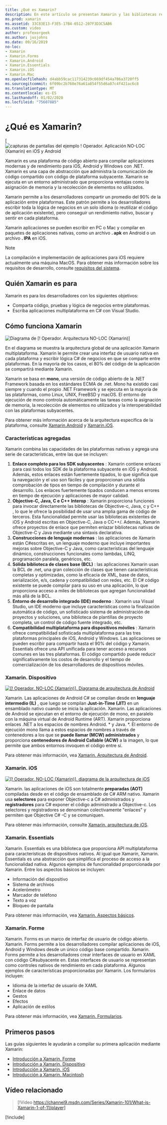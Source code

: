 ```yaml
---
title: ¿Qué es Xamarin?
description: En este artículo se presentan Xamarin y las bibliotecas relacionadas.
ms.prod: xamarin
ms.assetid: 33C83E13-F3E5-17B4-6512-207F3D3C5AB6
ms.custom: video
author: profexorgeek
ms.author: jusjohns
ms.date: 09/16/2019
no-loc:
- Xamarin
- Xamarin.Forms
- Xamarin.Android
- Xamarin.Essentials
- Xamarin.iOS
- Xamarin.Mac
ms.openlocfilehash: d4abb59cac117314239c669df454a786a3720ff5
ms.sourcegitcommit: 6f09bc2b760e76a61a854f55d6a87c4f421ac6c8
ms.translationtype: MT
ms.contentlocale: es-ES
ms.lasthandoff: 01/02/2020
ms.locfileid: "75607885"
---
```

# <a name="what-is-opno-locxamarin"></a>¿Qué es Xamarin?

[![capturas de pantallas del ejemplo [! Operador. Aplicación NO-LOC (Xamarin) en iOS y Android](what-is-xamarin-images/xamarin-app-cropped.png)](what-is-xamarin-images/xamarin-app.png#lightbox)

Xamarin es una plataforma de código abierto para compilar aplicaciones modernas y de rendimiento para iOS, Android y Windows con .NET. Xamarin es una capa de abstracción que administra la comunicación de código compartido con código de plataforma subyacente. Xamarin se ejecuta en un entorno administrado que proporciona ventajas como la asignación de memoria y la recolección de elementos no utilizados.

Xamarin permite a los desarrolladores compartir un promedio del 90% de la aplicación entre plataformas. Este patrón permite a los desarrolladores escribir toda la lógica de negocios en un solo idioma (o reutilizar el código de aplicación existente), pero conseguir un rendimiento nativo, buscar y sentir en cada plataforma.

Xamarin aplicaciones se pueden escribir en PC o Mac y compilar en paquetes de aplicaciones nativas, como un archivo **. apk** en Android o un archivo **. IPA** en iOS.

> [!NOTE]
> La compilación e implementación de aplicaciones para iOS requiere actualmente una máquina MacOS. Para obtener más información sobre los requisitos de desarrollo, consulte [requisitos del sistema](~/cross-platform/get-started/requirements.md#macos-requirements).

## <a name="who-opno-locxamarin-is-for"></a>Quién Xamarin es para

Xamarin es para los desarrolladores con los siguientes objetivos:

- Comparta código, pruebas y lógica de negocios entre plataformas.
- Escriba aplicaciones multiplataforma en C# con Visual Studio.

## <a name="how-opno-locxamarin-works"></a>Cómo funciona Xamarin

![Diagrama de [! Operador. Arquitectura NO-LOC (Xamarin)]](what-is-xamarin-images/xamarin-architecture.png)

En el diagrama se muestra la arquitectura global de una aplicación Xamarin multiplataforma. Xamarin le permite crear una interfaz de usuario nativa en cada plataforma y escribir lógica C# de negocios en que se comparte entre plataformas. En la mayoría de los casos, el 80% del código de la aplicación se compartirá mediante Xamarin.

Xamarin se basa en **mono**, una versión de código abierto de la .NET Framework basada en los estándares ECMA de .net. Mono ha existido casi siempre y cuando el propio .NET Framework y se ejecuta en la mayoría de las plataformas, como Linux, UNIX, FreeBSD y macOS. El entorno de ejecución de mono controla automáticamente las tareas como la asignación de memoria, la recolección de elementos no utilizados y la interoperabilidad con las plataformas subyacentes.

Para obtener más información acerca de la arquitectura específica de la plataforma, consulte [Xamarin.Android](#xamarinandroid) y [Xamarin.iOS](#xamarinios).

### <a name="added-features"></a>Características agregadas

Xamarin combina las capacidades de las plataformas nativas y agrega una serie de características, entre las que se incluyen:

1. **Enlace completo para los SDK subyacentes** : Xamarin contiene enlaces para casi todos los SDK de la plataforma subyacente en iOS y Android. Además, estos enlaces están fuertemente tipados, lo que significa que la navegación y el uso son fáciles y que proporcionan una sólida comprobación de tipos en tiempo de compilación y durante el desarrollo. Los enlaces fuertemente tipados conducen a menos errores en tiempo de ejecución y aplicaciones de mayor calidad.
1. **Objective-C, Java, C e C++ Interop** : Xamarin proporciona funciones para invocar directamente las bibliotecas de Objective-c, Java, c y C++ , lo que le ofrece la posibilidad de usar una amplia gama de código de terceros. Esta funcionalidad permite usar las bibliotecas existentes de iOS y Android escritas en Objective-C, Java o CC++/. Además, Xamarin ofrece proyectos de enlace que permiten enlazar bibliotecas nativas de Objective-C y Java mediante una sintaxis declarativa.
1. **Construcciones de lenguaje modernas** : las aplicaciones de Xamarin están C#escritas en, un lenguaje moderno que incluye importantes mejoras sobre Objective-C y Java, como características del lenguaje dinámico, construcciones funcionales como lambdas, LINQ, programación paralela, genéricos, etc.
1. **Sólida biblioteca de clases base (BCL)** : las aplicaciones Xamarin usan la BCL de .net, una gran colección de clases que tienen características completas y optimizadas, como la eficacia de XML, base de datos, serialización, e/s, cadena y compatibilidad con redes, etc. El C# código existente se puede compilar para su uso en una aplicación, lo que proporciona acceso a miles de bibliotecas que agregan funcionalidad más allá de la BCL.
1. **Entorno de desarrollo integrado (IDE) moderno** : Xamarin usa Visual Studio, un IDE moderno que incluye características como la finalización automática de código, un sofisticado sistema de administración de proyectos y soluciones, una biblioteca de plantillas de proyecto completa, un control de código fuente integrado, etc.
1. **Compatibilidad multiplataforma para dispositivos móviles** : Xamarin ofrece compatibilidad sofisticada multiplataforma para las tres plataformas principales de iOS, Android y Windows. Las aplicaciones se pueden escribir para compartir hasta el 90% del código y Xamarin. Essentials ofrece una API unificada para tener acceso a recursos comunes en las tres plataformas. El código compartido puede reducir significativamente los costos de desarrollo y el tiempo de comercialización de los desarrolladores de dispositivos móviles.

### <a name="opno-locxamarinandroid"></a>Xamarin. Dispositivo

[![[! Operador. NO-LOC (Xamarin)]. Diagrama de arquitectura de Android](what-is-xamarin-images/android-architecture-cropped.png)](what-is-xamarin-images/android-architecture.png#lightbox)

Xamarin. Las aplicaciones de Android C# se compilan desde en **lenguaje intermedio (IL)** , que luego se compilan **Just-in-Time (JIT)** en un ensamblado nativo cuando se inicia la aplicación. Xamarin. Las aplicaciones de Android se ejecutan en el entorno de ejecución de mono, en paralelo con la máquina virtual de Android Runtime (ART). Xamarin proporciona enlaces .NET a los espacios de nombres Android. * y Java. *. El entorno de ejecución mono llama a estos espacios de nombres a través de contenedores a los que se **puede llamar (MCW) administrados** y proporciona **contenedores de Android Callable (ACW)** a la imagen, lo que permite que ambos entornos invoquen el código entre sí.

Para obtener más información, vea [Xamarin. Arquitectura de Android](~/android/internals/architecture.md).

### <a name="opno-locxamarinios"></a>Xamarin. iOS

[![[! Operador. NO-LOC (Xamarin)]. diagrama de la arquitectura de iOS](what-is-xamarin-images/ios-architecture-cropped.png)](what-is-xamarin-images/ios-architecture.png#lightbox)

Xamarin. las aplicaciones de iOS son totalmente **preparadas (AOT)** compiladas desde en el código de ensamblado de C# ARM nativo. Xamarin usa **selectores** para exponer Objective-c a C# administrados y **registradores** para C# exponer el código administrado a Objective-c. Los selectores y registradores se denominan colectivamente "enlaces" y permiten que Objective C# -C y se comuniquen.

Para obtener más información, consulte [Xamarin. arquitectura de iOS](~/ios/internals/architecture.md).

### <a name="opno-locxamarinessentials"></a>Xamarin. Essentials

Xamarin. Essentials es una biblioteca que proporciona API multiplataforma para características de dispositivos nativos. Al igual que Xamarin, Xamarin. Essentials es una abstracción que simplifica el proceso de acceso a la funcionalidad nativa. Algunos ejemplos de funcionalidad proporcionada por Xamarin. Entre los aspectos básicos se incluyen:

- Información del dispositivo
- Sistema de archivos
- Acelerómetro
- Marcador de teléfono
- Texto a voz
- Bloqueo de pantalla

Para obtener más información, vea [Xamarin. Aspectos básicos](~/essentials/index.md).

### <a name="opno-locxamarinforms"></a>Xamarin. Forme

Xamarin. Forms es un marco de interfaz de usuario de código abierto. Xamarin. Forms permite a los desarrolladores compilar aplicaciones de iOS, Android y Windows desde un único código base compartido. Xamarin. Forms permite a los desarrolladores crear interfaces de usuario en XAML con código C#subyacente en. Estas interfaces de usuario se representan como controles nativos de rendimiento en cada plataforma. Algunos ejemplos de características proporcionadas por Xamarin. Los formularios incluyen:

- Idioma de la interfaz de usuario de XAML
- Enlace de datos
- Gestos
- Efectos
- Aplicación de estilos

Para obtener más información, vea [Xamarin. Formularios](~/xamarin-forms/index.yml).

## <a name="get-started"></a>Primeros pasos

Las guías siguientes le ayudarán a compilar su primera aplicación mediante Xamarin:

- [Introducción a Xamarin. Forme](~/xamarin-forms/index.yml)
- [Introducción a Xamarin. Dispositivo](~/android/index.yml)
- [Introducción a Xamarin. iOS](~/ios/index.yml)
- [Introducción a Xamarin. Macintosh](~/mac/index.yml)

## <a name="related-video"></a>Vídeo relacionado

> [!Video https://channel9.msdn.com/Series/Xamarin-101/What-is-Xamarin-1-of-11/player]

[!include[](~/essentials/includes/xamarin-show-essentials.md)]
